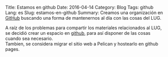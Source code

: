 Title: Estamos en github
Date: 2016-04-14
Category: Blog
Tags: github
Lang: es
Slug: estamos-en-github
Summary: Creamos una organización en [GitHub](http://www.github.com) buscando una forma de mantenernos al día con las cosas del LUG.

A raíz de los problemas para compartir los materiales relacionados al LUG, se decidió crear un espacio en [github](http://www.github.com/LUGParana), para así disponer de las cosas cuando sea necesario.  
Tambien, se considera migrar el sitio web a Pelican y hostearlo en github pages.


